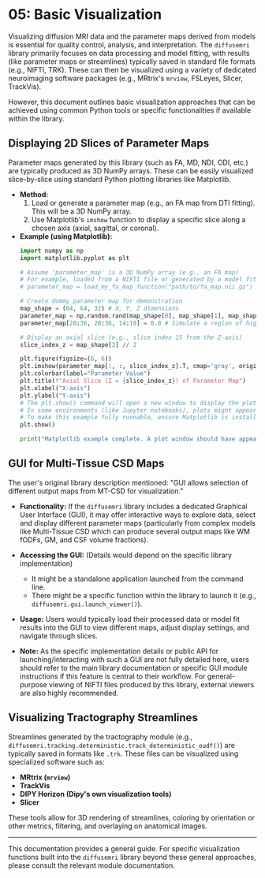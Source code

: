 # 05: Basic Visualization

Visualizing diffusion MRI data and the parameter maps derived from models is essential for quality control, analysis, and interpretation. The `diffusemri` library primarily focuses on data processing and model fitting, with results (like parameter maps or streamlines) typically saved in standard file formats (e.g., NIFTI, TRK). These can then be visualized using a variety of dedicated neuroimaging software packages (e.g., MRtrix's `mrview`, FSLeyes, Slicer, TrackVis).

However, this document outlines basic visualization approaches that can be achieved using common Python tools or specific functionalities if available within the library.

## Displaying 2D Slices of Parameter Maps

Parameter maps generated by this library (such as FA, MD, NDI, ODI, etc.) are typically produced as 3D NumPy arrays. These can be easily visualized slice-by-slice using standard Python plotting libraries like Matplotlib.

*   **Method:**
    1.  Load or generate a parameter map (e.g., an FA map from DTI fitting). This will be a 3D NumPy array.
    2.  Use Matplotlib's `imshow` function to display a specific slice along a chosen axis (axial, sagittal, or coronal).
*   **Example (using Matplotlib):**
    ```python
    import numpy as np
    import matplotlib.pyplot as plt

    # Assume 'parameter_map' is a 3D NumPy array (e.g., an FA map)
    # For example, loaded from a NIFTI file or generated by a model fitting function.
    # parameter_map = load_my_fa_map_function("path/to/fa_map.nii.gz") 
    
    # Create dummy parameter map for demonstration
    map_shape = (64, 64, 32) # X, Y, Z dimensions
    parameter_map = np.random.rand(map_shape[0], map_shape[1], map_shape[2]).astype(np.float32)
    parameter_map[28:36, 28:36, 14:18] = 0.8 # Simulate a region of high FA
    
    # Display an axial slice (e.g., slice index 15 from the Z-axis)
    slice_index_z = map_shape[2] // 2
    
    plt.figure(figsize=(6, 6))
    plt.imshow(parameter_map[:, :, slice_index_z].T, cmap='gray', origin='lower', aspect='equal')
    plt.colorbar(label="Parameter Value")
    plt.title(f"Axial Slice (Z = {slice_index_z}) of Parameter Map")
    plt.xlabel("X-axis")
    plt.ylabel("Y-axis")
    # The plt.show() command will open a new window to display the plot.
    # In some environments (like Jupyter notebooks), plots might appear inline.
    # To make this example fully runnable, ensure Matplotlib is installed (`pip install matplotlib`).
    plt.show()
    
    print("Matplotlib example complete. A plot window should have appeared if run in a suitable environment.")
    ```

## GUI for Multi-Tissue CSD Maps

The user's original library description mentioned: "GUI allows selection of different output maps from MT-CSD for visualization."

*   **Functionality:** If the `diffusemri` library includes a dedicated Graphical User Interface (GUI), it may offer interactive ways to explore data, select and display different parameter maps (particularly from complex models like Multi-Tissue CSD which can produce several output maps like WM fODFs, GM, and CSF volume fractions).
*   **Accessing the GUI:** (Details would depend on the specific library implementation)
    *   It might be a standalone application launched from the command line.
    *   There might be a specific function within the library to launch it (e.g., `diffusemri.gui.launch_viewer()`).
*   **Usage:** Users would typically load their processed data or model fit results into the GUI to view different maps, adjust display settings, and navigate through slices.

*   **Note:** As the specific implementation details or public API for launching/interacting with such a GUI are not fully detailed here, users should refer to the main library documentation or specific GUI module instructions if this feature is central to their workflow. For general-purpose viewing of NIFTI files produced by this library, external viewers are also highly recommended.

## Visualizing Tractography Streamlines

Streamlines generated by the tractography module (e.g., `diffusemri.tracking.deterministic.track_deterministic_oudf()`) are typically saved in formats like `.trk`. These files can be visualized using specialized software such as:

*   **MRtrix (`mrview`)**
*   **TrackVis**
*   **DIPY Horizon (Dipy's own visualization tools)**
*   **Slicer**

These tools allow for 3D rendering of streamlines, coloring by orientation or other metrics, filtering, and overlaying on anatomical images.

---
This documentation provides a general guide. For specific visualization functions built into the `diffusemri` library beyond these general approaches, please consult the relevant module documentation.
```
